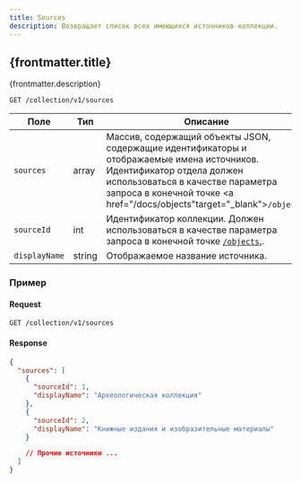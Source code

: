 ```yaml
---
title: Sources
description: Возвращает список всех имеющихся источников коллекции.
---
```


## {frontmatter.title}

<p class="text-xl">{frontmatter.description}</p>

```
GET /collection/v1/sources
```

| Поле          | Тип    | Описание                                                                                                                                                                                                                                     |
| ------------- | ------ | -------------------------------------------------------------------------------------------------------------------------------------------------------------------------------------------------------------------------------------------- |
| `sources`     | array  | Массив, содержащий объекты JSON, содержащие идентификаторы и отображаемые имена источников. Идентификатор отдела должен использоваться в качестве параметра запроса в конечной точке <a href="/docs/objects"target="\_blank">`/objects`.</a> |
| `sourceId`    | int    | Идентификатор коллекции. Должен использоваться в качестве параметра запроса в конечной точке <a href="/docs/objects" target="_blank">`/objects`.</a>.                                                                                        |
| `displayName` | string | Отображаемое название источника.                                                                                                                                                                                                             |

### Пример

#### Request

```
GET /collection/v1/sources
```

#### Response

```json
{
  "sources": [
    {
      "sourceId": 1,
      "displayName": "Археологическая коллекция"
    },
    {
      "sourceId": 2,
      "displayName": "Книжные издания и изобразительные материалы"
    }

    // Прочие источники ...
  ]
}
```
